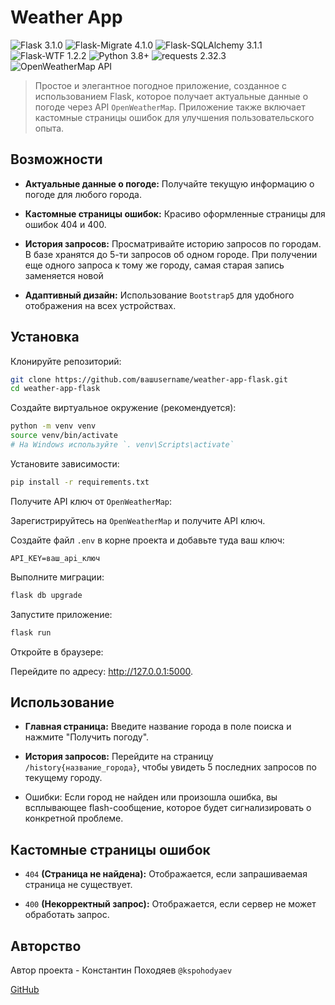 # Weather App
![Flask 3.1.0](https://img.shields.io/badge/Flask-2.3.2-blue?logo=flask)
![Flask-Migrate 4.1.0](https://img.shields.io/badge/Flask_Sqlalchemy-2.3.2-orange?logo=flask)
![Flask-SQLAlchemy 3.1.1](https://img.shields.io/badge/Flask_WTF-2.3.2-purple?logo=flask)
![Flask-WTF 1.2.2](https://img.shields.io/badge/Flask_Migrate-2.3.2-red?logo=flask)
![Python 3.8+](https://img.shields.io/badge/Python-3.8%2B-green?logo=python)
![requests 2.32.3](https://img.shields.io/badge/requests-2.3.2-white)
![OpenWeatherMap API](https://img.shields.io/badge/OpenWeatherMap-API-yellow?logo=openweathermap)

>Простое и элегантное погодное приложение, созданное с использованием Flask, которое получает актуальные данные о погоде через API `OpenWeatherMap`. Приложение также включает кастомные страницы ошибок для улучшения пользовательского опыта.

## Возможности

- **Актуальные данные о погоде:** Получайте текущую информацию о погоде для любого города.

- **Кастомные страницы ошибок:** Красиво оформленные страницы для ошибок 404 и 400.

- **История запросов:** Просматривайте историю запросов по городам. В базе хранятся до 5-ти запросов об одном городе. При получении еще одного запроса к тому же городу, самая старая запись заменяется новой

- **Адаптивный дизайн:** Использование `Bootstrap5` для удобного отображения на всех устройствах.

## Установка
Клонируйте репозиторий:

```bash
git clone https://github.com/вашusername/weather-app-flask.git
cd weather-app-flask
```
Создайте виртуальное окружение (рекомендуется):

```bash
python -m venv venv
source venv/bin/activate 
# На Windows используйте `. venv\Scripts\activate`
```
Установите зависимости:

```bash
pip install -r requirements.txt
```
Получите API ключ от `OpenWeatherMap`:

Зарегистрируйтесь на `OpenWeatherMap` и получите API ключ.

Создайте файл `.env` в корне проекта и добавьте туда ваш ключ:

```
API_KEY=ваш_api_ключ
```
Выполните миграции:

```bash
flask db upgrade
```

Запустите приложение:
```bash
flask run
```
Откройте в браузере:

Перейдите по адресу: http://127.0.0.1:5000.

## Использование
- **Главная страница:** Введите название города в поле поиска и нажмите "Получить погоду".

- **История запросов:** Перейдите на страницу `/history{название_города}`, чтобы увидеть 5 последних запросов по текущему городу.

- Ошибки: Если город не найден или произошла ошибка, вы всплывающее flash-сообщение, которое будет сигнализировать о конкретной проблеме.

## Кастомные страницы ошибок
- `404` **(Страница не найдена):** Отображается, если запрашиваемая страница не существует.

- `400` **(Некорректный запрос):** Отображается, если сервер не может обработать запрос.

## Авторство
Автор проекта - Константин Походяев `@kspohodyaev`

[GitHub](https://github.com/KonstantinPohodyaev)


